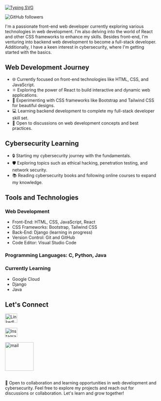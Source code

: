 <a href="https://git.io/typing-svg"><img alogn="center" src="https://readme-typing-svg.demolab.com?font=Fira+Code&duration=4000&pause=1000&color=F78E0B&&width=500&height=90&lines=Hey👋👋++I'm+Shijin+Abraham+++++++++++;+++Welcome+to++My+GitHub+Profile!" alt="Typing SVG" /></a>


![GitHub followers](https://img.shields.io/github/followers/Shijin-GitH?style=social)

I'm a passionate front-end web developer currently exploring various technologies in web development. I'm also delving into the world of React and other CSS frameworks to enhance my skills. Besides front-end, I'm venturing into backend web development to become a full-stack developer. Additionally, I have a keen interest in cybersecurity, where I'm getting started with the basics.

## Web Development Journey

- 🌐 Currently focused on front-end technologies like HTML, CSS, and JavaScript.
- ⚛️ Exploring the power of React to build interactive and dynamic web applications.
- 🎨 Experimenting with CSS frameworks like Bootstrap and Tailwind CSS for beautiful designs.
- 💻 Learning backend development to complete my full-stack developer skill set.
- 💬 Open to discussions on web development concepts and best practices.

## Cybersecurity Learning

- 🔒 Starting my cybersecurity journey with the fundamentals.
- 🛡️ Exploring topics such as ethical hacking, penetration testing, and network security.
- 📚 Reading cybersecurity books and following online courses to expand my knowledge.

## Tools and Technologies

### Web Development

- Front-End: HTML, CSS, JavaScript, React
- CSS Frameworks: Bootstrap, Tailwind CSS
- Back-End: Django (learning in progress)
- Version Control: Git and GitHub
- Code Editor: Visual Studio Code
  
### Programming Languages: C, Python, Java

### Currently Learning

- Google Cloud
- Django
- Java

## Let's Connect


<p align="left">
<a href="www.linkedin.com/in/shijinabraham-l23" target="blank"><img align="center" src="https://raw.githubusercontent.com/rahuldkjain/github-profile-readme-generator/master/src/images/icons/Social/linked-in-alt.svg" alt="LinkedIn Profile" height="30" width="40" /></a><br><br>
<a href="https://instagram.com/sh_ij_n?igshid=OGQ5ZDc2ODk2ZA==" target="blank"><img align="center" src="https://raw.githubusercontent.com/rahuldkjain/github-profile-readme-generator/master/src/images/icons/Social/instagram.svg" alt="Instagram Profile" height="30" width="40" /></a><br><br>
<a href="mailto:shijinabraham@ieee.org"><img width="94" height="94" src="https://img.icons8.com/3d-fluency/94/mail.png" alt="mail"/></a><br><br>



🤝 Open to collaboration and learning opportunities in web development and cybersecurity.
Feel free to explore my projects and reach out for discussions or collaboration. Let's learn and grow together!
